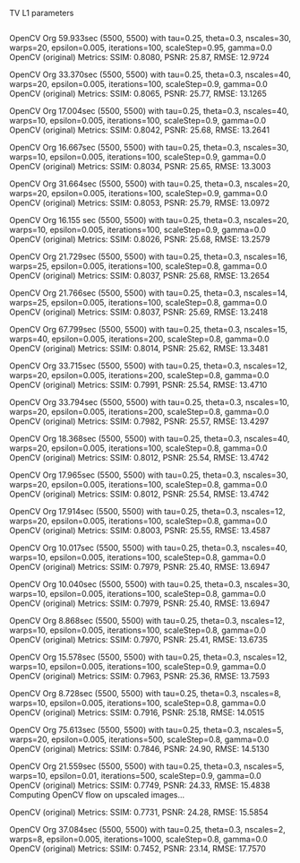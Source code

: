
TV L1 parameters

```

```
OpenCV  Org 59.933sec (5500, 5500) with tau=0.25, theta=0.3,  nscales=30,  warps=20,  epsilon=0.005,  iterations=100,  scaleStep=0.95,  gamma=0.0 
OpenCV (original) Metrics: SSIM: 0.8080, PSNR: 25.87, RMSE: 12.9724

OpenCV  Org 33.370sec (5500, 5500) with tau=0.25, theta=0.3,  nscales=40,  warps=20,  epsilon=0.005,  iterations=100,  scaleStep=0.9,  gamma=0.0 
OpenCV (original) Metrics: SSIM: 0.8065, PSNR: 25.77, RMSE: 13.1265

OpenCV  Org 17.004sec (5500, 5500) with tau=0.25, theta=0.3,  nscales=40,  warps=10,  epsilon=0.005,  iterations=100,  scaleStep=0.9,  gamma=0.0 
OpenCV (original) Metrics: SSIM: 0.8042, PSNR: 25.68, RMSE: 13.2641

OpenCV  Org 16.667sec (5500, 5500) with tau=0.25, theta=0.3,  nscales=30,  warps=10,  epsilon=0.005,  iterations=100,  scaleStep=0.9,  gamma=0.0 
OpenCV (original) Metrics: SSIM: 0.8034, PSNR: 25.65, RMSE: 13.3003

OpenCV  Org 31.664sec (5500, 5500) with tau=0.25, theta=0.3,  nscales=20,  warps=20,  epsilon=0.005,  iterations=100,  scaleStep=0.9,  gamma=0.0 
OpenCV (original) Metrics: SSIM: 0.8053, PSNR: 25.79, RMSE: 13.0972

OpenCV Org 16.155 sec (5500, 5500) with tau=0.25, theta=0.3, nscales=20, warps=10, epsilon=0.005, iterations=100, scaleStep=0.9, gamma=0.0
OpenCV (original) Metrics: SSIM: 0.8026, PSNR: 25.68, RMSE: 13.2579


OpenCV  Org 21.729sec (5500, 5500) with tau=0.25, theta=0.3,  nscales=16,  warps=25,  epsilon=0.005,  iterations=100,  scaleStep=0.8,  gamma=0.0 
OpenCV (original) Metrics: SSIM: 0.8037, PSNR: 25.68, RMSE: 13.2654

OpenCV  Org 21.766sec (5500, 5500) with tau=0.25, theta=0.3,  nscales=14,  warps=25,  epsilon=0.005,  iterations=100,  scaleStep=0.8,  gamma=0.0 
OpenCV (original) Metrics: SSIM: 0.8037, PSNR: 25.69, RMSE: 13.2418


OpenCV  Org 67.799sec (5500, 5500) with tau=0.25, theta=0.3,  nscales=15,  warps=40,  epsilon=0.005,  iterations=200,  scaleStep=0.8,  gamma=0.0 
OpenCV (original) Metrics: SSIM: 0.8014, PSNR: 25.62, RMSE: 13.3481


OpenCV  Org 33.715sec (5500, 5500) with tau=0.25, theta=0.3,  nscales=12,  warps=20,  epsilon=0.005,  iterations=200,  scaleStep=0.8,  gamma=0.0 
OpenCV (original) Metrics: SSIM: 0.7991, PSNR: 25.54, RMSE: 13.4710

OpenCV  Org 33.794sec (5500, 5500) with tau=0.25, theta=0.3,  nscales=10,  warps=20,  epsilon=0.005,  iterations=200,  scaleStep=0.8,  gamma=0.0 
OpenCV (original) Metrics: SSIM: 0.7982, PSNR: 25.57, RMSE: 13.4297

OpenCV  Org 18.368sec (5500, 5500) with tau=0.25, theta=0.3,  nscales=40,  warps=20,  epsilon=0.005,  iterations=100,  scaleStep=0.8,  gamma=0.0 
OpenCV (original) Metrics: SSIM: 0.8012, PSNR: 25.54, RMSE: 13.4742

OpenCV  Org 17.965sec (5500, 5500) with tau=0.25, theta=0.3,  nscales=30,  warps=20,  epsilon=0.005,  iterations=100,  scaleStep=0.8,  gamma=0.0 
OpenCV (original) Metrics: SSIM: 0.8012, PSNR: 25.54, RMSE: 13.4742

OpenCV  Org 17.914sec (5500, 5500) with tau=0.25, theta=0.3,  nscales=12,  warps=20,  epsilon=0.005,  iterations=100,  scaleStep=0.8,  gamma=0.0 
OpenCV (original) Metrics: SSIM: 0.8003, PSNR: 25.55, RMSE: 13.4587

OpenCV  Org 10.017sec (5500, 5500) with tau=0.25, theta=0.3,  nscales=40,  warps=10,  epsilon=0.005,  iterations=100,  scaleStep=0.8,  gamma=0.0 
OpenCV (original) Metrics: SSIM: 0.7979, PSNR: 25.40, RMSE: 13.6947

OpenCV  Org 10.040sec (5500, 5500) with tau=0.25, theta=0.3,  nscales=30,  warps=10,  epsilon=0.005,  iterations=100,  scaleStep=0.8,  gamma=0.0 
OpenCV (original) Metrics: SSIM: 0.7979, PSNR: 25.40, RMSE: 13.6947


OpenCV  Org 8.868sec (5500, 5500) with tau=0.25, theta=0.3,  nscales=12,  warps=10,  epsilon=0.005,  iterations=100,  scaleStep=0.8,  gamma=0.0 
OpenCV (original) Metrics: SSIM: 0.7970, PSNR: 25.41, RMSE: 13.6735



OpenCV  Org 15.578sec (5500, 5500) with tau=0.25, theta=0.3,  nscales=12,  warps=10,  epsilon=0.005,  iterations=100,  scaleStep=0.9,  gamma=0.0 
OpenCV (original) Metrics: SSIM: 0.7963, PSNR: 25.36, RMSE: 13.7593

OpenCV  Org 8.728sec (5500, 5500) with tau=0.25, theta=0.3,  nscales=8,  warps=10,  epsilon=0.005,  iterations=100,  scaleStep=0.8,  gamma=0.0 
OpenCV (original) Metrics: SSIM: 0.7916, PSNR: 25.18, RMSE: 14.0515

OpenCV  Org 75.613sec (5500, 5500) with tau=0.25, theta=0.3,  nscales=5,  warps=20,  epsilon=0.005,  iterations=500,  scaleStep=0.8,  gamma=0.0 
OpenCV (original) Metrics: SSIM: 0.7846, PSNR: 24.90, RMSE: 14.5130

OpenCV  Org 21.559sec (5500, 5500) with tau=0.25, theta=0.3,  nscales=5,  warps=10,  epsilon=0.01,  iterations=500,  scaleStep=0.9,  gamma=0.0 
OpenCV (original) Metrics: SSIM: 0.7749, PSNR: 24.33, RMSE: 15.4838
Computing OpenCV flow on upscaled images...

OpenCV (original) Metrics: SSIM: 0.7731, PSNR: 24.28, RMSE: 15.5854

OpenCV  Org 37.084sec (5500, 5500) with tau=0.25, theta=0.3,  nscales=2,  warps=8,  epsilon=0.005,  iterations=1000,  scaleStep=0.8,  gamma=0.0 
OpenCV (original) Metrics: SSIM: 0.7452, PSNR: 23.14, RMSE: 17.7570
```
```
